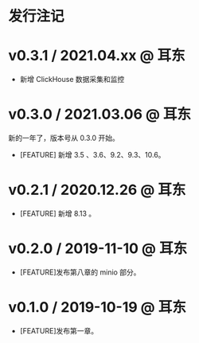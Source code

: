 # 发行注记

# v0.3.1 / 2021.04.xx @ 耳东

* 新增 ClickHouse 数据采集和监控

# v0.3.0 / 2021.03.06 @ 耳东

新的一年了，版本号从 0.3.0 开始。

* [FEATURE] 新增 3.5 、3.6、9.2、9.3、10.6。

# v0.2.1 / 2020.12.26 @ 耳东

* [FEATURE] 新增 8.13 。

# v0.2.0 / 2019-11-10 @ 耳东

* [FEATURE]发布第八章的 minio 部分。

# v0.1.0 / 2019-10-19 @ 耳东

* [FEATURE]发布第一章。
